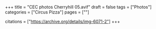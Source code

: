 +++
title = "CEC photos Cherryhill 05.avif"
draft = false
tags = ["Photos"]
categories = ["Circus Pizza"]
pages = [""]

citations = ["https://archive.org/details/img-6071-2"]
+++
